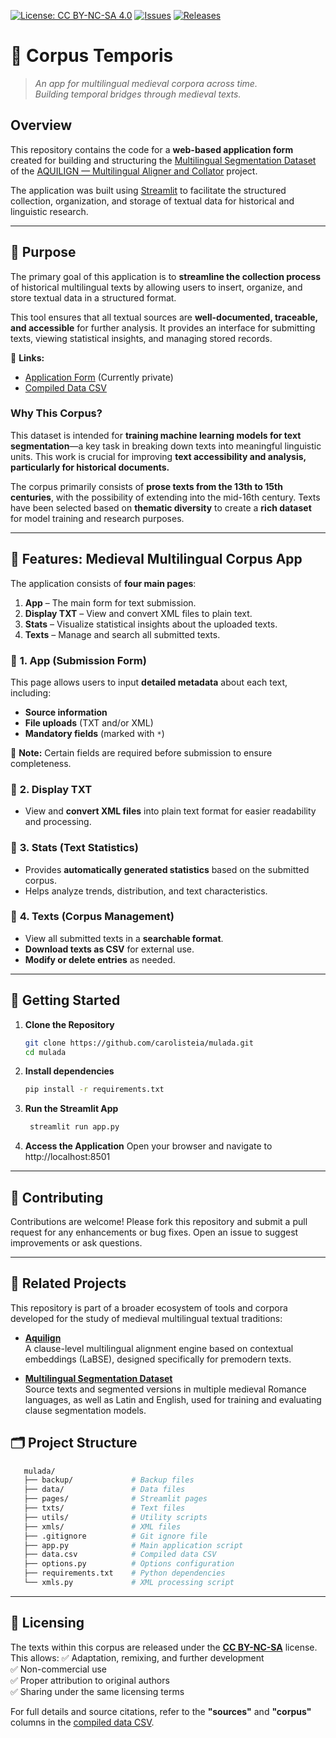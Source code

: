 [![License: CC BY-NC-SA 4.0](https://img.shields.io/badge/License-CC--BY--NC--SA--4.0-yellow.svg)](https://creativecommons.org/licenses/by-nc-sa/4.0/)
[![Issues](https://img.shields.io/github/issues/carolisteia/CorpusTemporis)](https://github.com/carolisteia/CorpusTemporis/issues)
[![Releases](https://img.shields.io/github/v/release/carolisteia/CorpusTemporis)](https://github.com/carolisteia/CorpusTemporis/releases)

# 📜 Corpus Temporis

> *An app for multilingual medieval corpora across time.*  
> *Building temporal bridges through medieval texts.*



## Overview

This repository contains the code for a **web-based application form** created for building and structuring the [Multilingual Segmentation Dataset](https://github.com/ProMeText/Aquilign/tree/main/data/multiling_data) of the [AQUILIGN — Multilingual Aligner and Collator](https://github.com/ProMeText/Aquilign) project.

The application was built using [Streamlit](https://streamlit.io/) to facilitate the structured collection, organization, and storage of textual data for historical and linguistic research.

---

## 🎯 Purpose

The primary goal of this application is to **streamline the collection process** of historical multilingual texts by allowing users to insert, organize, and store textual data in a structured format.

This tool ensures that all textual sources are **well-documented, traceable, and accessible** for further analysis. It provides an interface for submitting texts, viewing statistical insights, and managing stored records.

📌 **Links:**
- [Application Form]() (Currently private)
- [Compiled Data CSV](https://github.com/carolisteia/mulada/blob/main/data.csv)

### Why This Corpus?

This dataset is intended for **training machine learning models for text segmentation**—a key task in breaking down texts into meaningful linguistic units. This work is crucial for improving **text accessibility and analysis, particularly for historical documents.**

The corpus primarily consists of **prose texts from the 13th to 15th centuries**, with the possibility of extending into the mid-16th century. Texts have been selected based on **thematic diversity** to create a **rich dataset** for model training and research purposes.

---

## 📌 Features: Medieval Multilingual Corpus App

The application consists of **four main pages**:

1. **App** – The main form for text submission.
2. **Display TXT** – View and convert XML files to plain text.
3. **Stats** – Visualize statistical insights about the uploaded texts.
4. **Texts** – Manage and search all submitted texts.

### 🔹 **1. App (Submission Form)**

This page allows users to input **detailed metadata** about each text, including:
- **Source information**
- **File uploads** (TXT and/or XML)
- **Mandatory fields** (marked with `*`)

🚨 **Note:** Certain fields are required before submission to ensure completeness.

### 🔹 **2. Display TXT**

- View and **convert XML files** into plain text format for easier readability and processing.

### 🔹 **3. Stats (Text Statistics)**

- Provides **automatically generated statistics** based on the submitted corpus.
- Helps analyze trends, distribution, and text characteristics.

### 🔹 **4. Texts (Corpus Management)**

- View all submitted texts in a **searchable format**.
- **Download texts as CSV** for external use.
- **Modify or delete entries** as needed.

---
## 🚀 Getting Started

1. **Clone the Repository**
   ```bash
   git clone https://github.com/carolisteia/mulada.git
   cd mulada

2. **Install dependencies**  
   ```bash
   pip install -r requirements.txt

3. **Run the Streamlit App**
   ```bash
    streamlit run app.py

4. **Access the Application** Open your browser and navigate to http://localhost:8501


---

## 🤝 Contributing

Contributions are welcome! Please fork this repository and submit a pull request for any enhancements or bug fixes.
Open an issue to suggest improvements or ask questions.


---

## 🔗 Related Projects

This repository is part of a broader ecosystem of tools and corpora developed for the study of medieval multilingual textual traditions:

- **[Aquilign](https://github.com/your-org/aquilign)**  
  A clause-level multilingual alignment engine based on contextual embeddings (LaBSE), designed specifically for premodern texts.

- **[Multilingual Segmentation Dataset](https://github.com/your-org/multilingual-segmentation-dataset)**  
  Source texts and segmented versions in multiple medieval Romance languages, as well as Latin and English, used for training and evaluating clause segmentation models.


## 🗂️ Project Structure
 ```bash
    mulada/
    ├── backup/             # Backup files
    ├── data/               # Data files
    ├── pages/              # Streamlit pages
    ├── txts/               # Text files
    ├── utils/              # Utility scripts
    ├── xmls/               # XML files
    ├── .gitignore          # Git ignore file
    ├── app.py              # Main application script
    ├── data.csv            # Compiled data CSV
    ├── options.py          # Options configuration
    ├── requirements.txt    # Python dependencies
    └── xmls.py             # XML processing script
```
---

## 📜 Licensing

The texts within this corpus are released under the **[CC BY-NC-SA](https://creativecommons.org/licenses/by-nc-sa/4.0/)** license. This allows:
✅ Adaptation, remixing, and further development  
✅ Non-commercial use  
✅ Proper attribution to original authors  
✅ Sharing under the same licensing terms  

For full details and source citations, refer to the **"sources"** and **"corpus"** columns in the [compiled data CSV](https://github.com/carolisteia/mulada/blob/main/data.csv).

